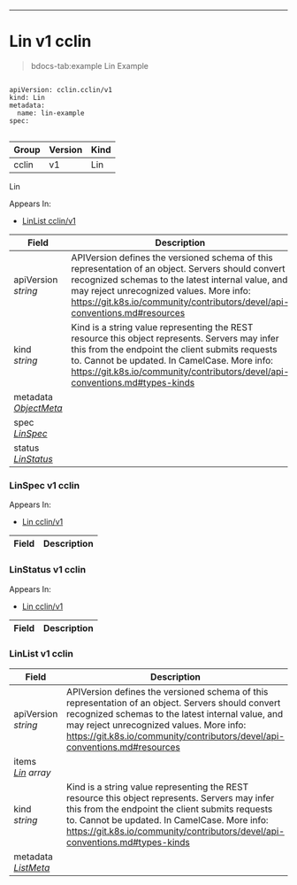 

-----------
# Lin v1 cclin

>bdocs-tab:example Lin Example

```bdocs-tab:example_yaml

apiVersion: cclin.cclin/v1
kind: Lin
metadata:
  name: lin-example
spec:


```


Group        | Version     | Kind
------------ | ---------- | -----------
cclin | v1 | Lin







Lin

<aside class="notice">
Appears In:

<ul> 
<li><a href="#linlist-v1-cclin">LinList cclin/v1</a></li>
</ul> </aside>

Field        | Description
------------ | -----------
apiVersion <br /> *string*    | APIVersion defines the versioned schema of this representation of an object. Servers should convert recognized schemas to the latest internal value, and may reject unrecognized values. More info: https://git.k8s.io/community/contributors/devel/api-conventions.md#resources
kind <br /> *string*    | Kind is a string value representing the REST resource this object represents. Servers may infer this from the endpoint the client submits requests to. Cannot be updated. In CamelCase. More info: https://git.k8s.io/community/contributors/devel/api-conventions.md#types-kinds
metadata <br /> *[ObjectMeta](#objectmeta-v1-meta)*    | 
spec <br /> *[LinSpec](#linspec-v1-cclin)*    | 
status <br /> *[LinStatus](#linstatus-v1-cclin)*    | 


### LinSpec v1 cclin

<aside class="notice">
Appears In:

<ul>
<li><a href="#lin-v1-cclin">Lin cclin/v1</a></li>
</ul></aside>

Field        | Description
------------ | -----------

### LinStatus v1 cclin

<aside class="notice">
Appears In:

<ul>
<li><a href="#lin-v1-cclin">Lin cclin/v1</a></li>
</ul></aside>

Field        | Description
------------ | -----------

### LinList v1 cclin



Field        | Description
------------ | -----------
apiVersion <br /> *string*    | APIVersion defines the versioned schema of this representation of an object. Servers should convert recognized schemas to the latest internal value, and may reject unrecognized values. More info: https://git.k8s.io/community/contributors/devel/api-conventions.md#resources
items <br /> *[Lin](#lin-v1-cclin) array*    | 
kind <br /> *string*    | Kind is a string value representing the REST resource this object represents. Servers may infer this from the endpoint the client submits requests to. Cannot be updated. In CamelCase. More info: https://git.k8s.io/community/contributors/devel/api-conventions.md#types-kinds
metadata <br /> *[ListMeta](#listmeta-v1-meta)*    | 





